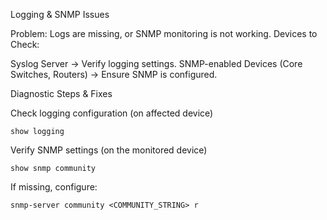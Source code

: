 Logging & SNMP Issues

Problem: Logs are missing, or SNMP monitoring is not working.
Devices to Check:

  Syslog Server → Verify logging settings.
  SNMP-enabled Devices (Core Switches, Routers) → Ensure SNMP is configured.

Diagnostic Steps & Fixes

  Check logging configuration (on affected device)

    show logging

Verify SNMP settings (on the monitored device)

    show snmp community

  If missing, configure:

    snmp-server community <COMMUNITY_STRING> r
